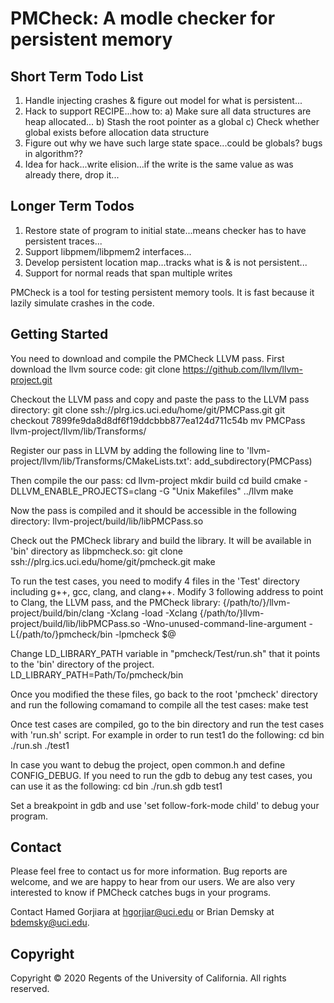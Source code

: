 PMCheck: A modle checker for persistent memory
=====================================================

Short Term Todo List
--------------------

1) Handle injecting crashes & figure out model for what is persistent...
2) Hack to support RECIPE...how to:
   a) Make sure all data structures are heap allocated...
   b) Stash the root pointer as a global
   c) Check whether global exists before allocation data structure
3) Figure out why we have such large state space...could be globals?  bugs in algorithm??
4) Idea for hack...write elision...if the write is the same value as was already there, drop it...

Longer Term Todos
-----------------

1) Restore state of program to initial state...means checker has to have persistent traces...
2) Support libpmem/libpmem2 interfaces...
3) Develop persistent location map...tracks what is & is not persistent...
4) Support for normal reads that span multiple writes


PMCheck is a tool for testing persistent memory tools. It is fast because it lazily simulate crashes in the code. 

Getting Started
---------------

You need to download and compile the PMCheck LLVM pass. First download the llvm source code:
    git clone https://github.com/llvm/llvm-project.git

Checkout the LLVM pass and copy and paste the pass to the LLVM pass directory:
    git clone ssh://plrg.ics.uci.edu/home/git/PMCPass.git
    git checkout 7899fe9da8d8df6f19ddcbbb877ea124d711c54b
    mv PMCPass llvm-project/llvm/lib/Transforms/

Register our pass in LLVM by adding the following line to 'llvm-project/llvm/lib/Transforms/CMakeLists.txt':
    add_subdirectory(PMCPass)
    
Then compile the our pass:
    cd llvm-project
    mkdir build
    cd build
    cmake -DLLVM_ENABLE_PROJECTS=clang -G "Unix Makefiles" ../llvm
    make

Now the pass is compiled and it should be accessible in the following directory:
    llvm-project/build/lib/libPMCPass.so

Check out the PMCheck library and build the library. It will be available in 'bin' directory as libpmcheck.so:
    git clone ssh://plrg.ics.uci.edu/home/git/pmcheck.git
    make

To run the test cases, you need to modify 4 files in the 'Test' directory including g++, gcc, clang, and clang++. Modify 3 following address to 
point to Clang, the LLVM pass, and the PMCheck library:
    {/path/to/}/llvm-project/build/bin/clang -Xclang -load -Xclang {/path/to/}llvm-project/build/lib/libPMCPass.so -Wno-unused-command-line-argument -L{/path/to/}pmcheck/bin -lpmcheck $@

Change LD_LIBRARY_PATH variable in "pmcheck/Test/run.sh" that it points to the 'bin' directory of the project.
    LD_LIBRARY_PATH=Path/To/pmcheck/bin
    
Once you modified the these files, go back to the root 'pmcheck' directory and run the following comamand to compile all the test cases:
    make test

Once test cases are compiled, go to the bin directory and run the test cases with 'run.sh' script. For example in order to run test1 do the following:
    cd bin
    ./run.sh ./test1

In case you want to debug the project, open common.h and define CONFIG_DEBUG. If you need to run the gdb to debug any test cases, you can use it as the following:
    cd bin
    ./run.sh gdb test1

Set a breakpoint in gdb and use 'set follow-fork-mode child' to debug your program.

Contact
-------

Please feel free to contact us for more information. Bug reports are welcome,
and we are happy to hear from our users. We are also very interested to know if
PMCheck catches bugs in your programs.

Contact Hamed Gorjiara at <hgorjiar@uci.edu> or Brian Demsky at <bdemsky@uci.edu>.


Copyright
---------

Copyright &copy; 2020 Regents of the University of California. All rights reserved.

